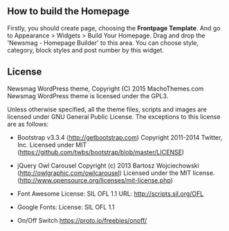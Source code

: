 ## How to build the Homepage ##
Firstly, you should create page, choosing the **Frontpage Template**. And go to Appearance > Widgets > Build Your Homepage. Drag and drop the 
'Newsmag - Homepage Builder' to this area. You can choose style, category, block styles and post number by this widget.

## License ##
Newsmag WordPress theme, Copyright (C) 2015 MachoThemes.com
Newsmag WordPress theme is licensed under the GPL3.

Unless otherwise specified, all the theme files, scripts and images are licensed under GNU General Public License.
The exceptions to this license are as follows:

* Bootstrap v3.3.4 (http://getbootstrap.com)
    Copyright 2011-2014 Twitter, Inc.
    Licensed under MIT (https://github.com/twbs/bootstrap/blob/master/LICENSE)
    
* jQuery Owl Carousel
    Copyright (c) 2013 Bartosz Wojciechowski (http://owlgraphic.com/owlcarousel)
    Licensed under the MIT license. (http://www.opensource.org/licenses/mit-license.php)
    
* Font Awesome
    License: SIL OFL 1.1
    URL: http://scripts.sil.org/OFL

* Google Fonts:
    License: SIL OFL 1.1
    
* On/Off Switch
    https://proto.io/freebies/onoff/